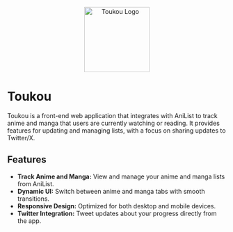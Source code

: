 <p align="center">
<img src="https://toukou.co/logo.png" alt="Toukou Logo" width="150"/>
</p>

# Toukou

Toukou is a front-end web application that integrates with AniList to track anime and manga that users are currently watching or reading. It provides features for updating and managing lists, with a focus on sharing updates to Twitter/X.

## Features

- **Track Anime and Manga:** View and manage your anime and manga lists from AniList.
- **Dynamic UI:** Switch between anime and manga tabs with smooth transitions.
- **Responsive Design:** Optimized for both desktop and mobile devices.
- **Twitter Integration:** Tweet updates about your progress directly from the app.



